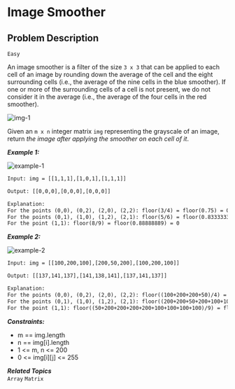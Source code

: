 # Image Smoother

## Problem Description
`Easy`

An image smoother is a filter of the size `3 x 3` that can be applied to each cell of an image by rounding down the average of the cell and the eight surrounding cells (i.e., the average of the nine cells in the blue smoother). If one or more of the surrounding cells of a cell is not present, we do not consider it in the average (i.e., the average of the four cells in the red smoother).

![img-1](https://assets.leetcode.com/uploads/2021/05/03/smoother-grid.jpg)

Given an `m x n` integer matrix `img` representing the grayscale of an image, return *the image after applying the smoother on each cell of it*.

***Example 1:***

![example-1](https://assets.leetcode.com/uploads/2021/05/03/smooth-grid.jpg)

```txt
Input: img = [[1,1,1],[1,0,1],[1,1,1]]

Output: [[0,0,0],[0,0,0],[0,0,0]]

Explanation:
For the points (0,0), (0,2), (2,0), (2,2): floor(3/4) = floor(0.75) = 0
For the points (0,1), (1,0), (1,2), (2,1): floor(5/6) = floor(0.83333333) = 0
For the point (1,1): floor(8/9) = floor(0.88888889) = 0
```

***Example 2:***

![example-2](https://assets.leetcode.com/uploads/2021/05/03/smooth2-grid.jpg)

```txt
Input: img = [[100,200,100],[200,50,200],[100,200,100]]

Output: [[137,141,137],[141,138,141],[137,141,137]]

Explanation:
For the points (0,0), (0,2), (2,0), (2,2): floor((100+200+200+50)/4) = floor(137.5) = 137
For the points (0,1), (1,0), (1,2), (2,1): floor((200+200+50+200+100+100)/6) = floor(141.666667) = 141
For the point (1,1): floor((50+200+200+200+200+100+100+100+100)/9) = floor(138.888889) = 138
```

***Constraints:***

* m == img.length
* n == img[i].length
* 1 <= m, n <= 200
* 0 <= img[i][j] <= 255

***Related Topics*** <br>
`Array` `Matrix`
